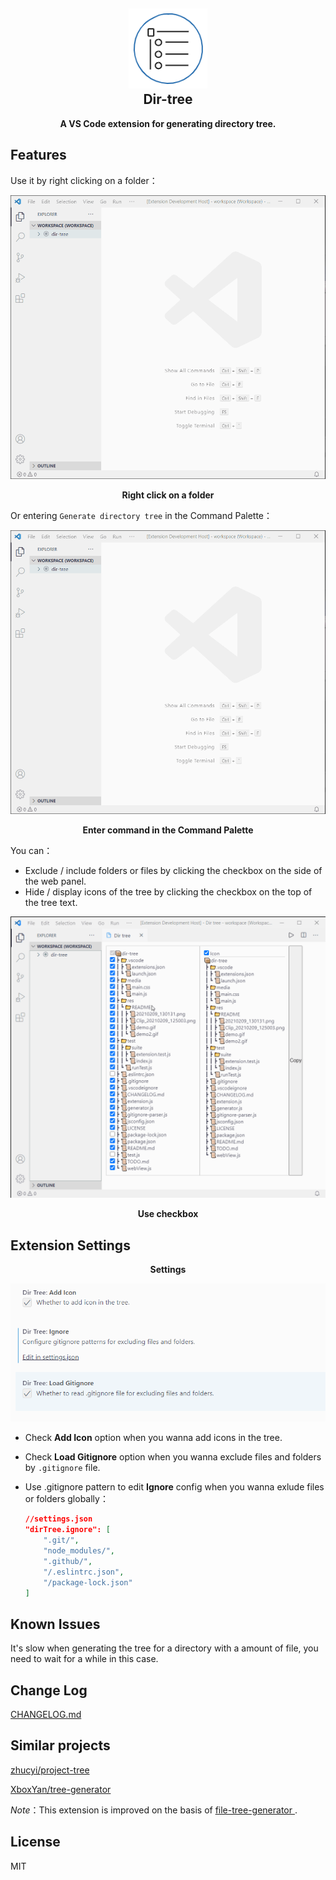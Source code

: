 <h2 align="center"><img src="https://github.com/Higurashi-kagome/dir-tree/blob/main/res/README/icon.png" height="128"><br>Dir-tree</h2>

<p align = "center"><strong>A VS Code extension for generating directory tree.</strong></p>

## Features

Use it by right clicking on a folder：

![demo1](https://github.com/Higurashi-kagome/dir-tree/blob/main/res/README/demo1.gif)

<p align='center'><strong>Right click on a folder</strong></p>

Or entering `Generate directory tree` in the Command Palette：

![demo2](https://github.com/Higurashi-kagome/dir-tree/blob/main/res/README/demo2.gif)

<p align='center'><strong>Enter command in the Command Palette</strong></p>

You can：

- Exclude / include folders or files by clicking the checkbox on the side of the web panel.
- Hide / display icons of the tree by clicking the checkbox on the top of the tree text.

![demo3](https://github.com/Higurashi-kagome/dir-tree/blob/main/res/README/demo3.gif)

<p align='center'><strong>Use checkbox</strong></p>

## Extension Settings

<p align = "center"><strong>Settings</strong></p>

![settings](https://github.com/Higurashi-kagome/dir-tree/blob/main/res/README/settings.png)

- Check **Add Icon** option when you wanna add icons in the tree.

- Check **Load Gitignore** option when you wanna exclude files and folders by `.gitignore` file.

- Use .gitignore pattern to edit **Ignore** config when you wanna exlude files or folders globally：

  ```json
  //settings.json
  "dirTree.ignore": [
      ".git/",
      "node_modules/",
      ".github/",
      "/.eslintrc.json",
      "/package-lock.json"
  ]
  ```

## Known Issues

It's slow when generating the tree for a directory with a amount of file, you need to wait for a while in this case.

## Change Log

[CHANGELOG.md](./CHANGELOG.md)

## Similar projects

[zhucyi/project-tree](https://github.com/zhucyi/project-tree)

[XboxYan/tree-generator](https://github.com/XboxYan/tree-generator)

*Note*：This extension is improved on the basis of [file-tree-generator ](https://marketplace.visualstudio.com/items?itemName=Shinotatwu-DS.file-tree-generator).

## License

MIT